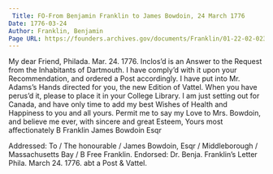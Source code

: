 ```yaml
---
 Title: FO-From Benjamin Franklin to James Bowdoin, 24 March 1776
Date: 1776-03-24
Author: Franklin, Benjamin
Page URL: https://founders.archives.gov/documents/Franklin/01-22-02-0231
---
```


My dear Friend,
Philada. Mar. 24. 1776.
Inclos’d is an Answer to the Request from the Inhabitants of Dartmouth. I have comply’d with it upon your Recommendation, and ordered a Post accordingly.
I have put into Mr. Adams’s Hands directed for you, the new Edition of Vattel. When you have perus’d it, please to place it in your College Library.
I am just setting out for Canada, and have only time to add my best Wishes of Health and Happiness to you and all yours. Permit me to say my Love to Mrs. Bowdoin, and believe me ever, with sincere and great Esteem, Yours most affectionately
B Franklin
James Bowdoin Esqr
 
Addressed: To / The honourable / James Bowdoin, Esqr / Middleborough / Massachusetts Bay / B Free Franklin.
Endorsed: Dr. Benja. Franklin’s Letter Phila. March 24. 1776. abt a Post & Vattel.
